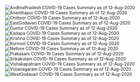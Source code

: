 
<img src="https://deepuhub.github.io/COVID-19/GraphsGenerated/12-Aug-2020/AndhraPradesh_12-Aug-2020.jpg" alt="AndhraPradesh COVID-19 Cases Summary as of 12-Aug-2020">
 <br>										  
<img src="https://deepuhub.github.io/COVID-19/GraphsGenerated/12-Aug-2020/Ananthapur_12-Aug-2020.jpg" alt="Ananthapur COVID-19 Cases Summary as of 12-Aug-2020">
 <br>										  
<img src="https://deepuhub.github.io/COVID-19/GraphsGenerated/12-Aug-2020/Chittoor_12-Aug-2020.jpg" alt="Chittoor COVID-19 Cases Summary as of 12-Aug-2020">
 <br>										  
<img src="https://deepuhub.github.io/COVID-19/GraphsGenerated/12-Aug-2020/EastGodavari_12-Aug-2020.jpg" alt="EastGodavari COVID-19 Cases Summary as of 12-Aug-2020">
 <br>										  
<img src="https://deepuhub.github.io/COVID-19/GraphsGenerated/12-Aug-2020/Guntur_12-Aug-2020.jpg" alt="Guntur COVID-19 Cases Summary as of 12-Aug-2020">
 <br>										  
<img src="https://deepuhub.github.io/COVID-19/GraphsGenerated/12-Aug-2020/Kadapa_12-Aug-2020.jpg" alt="Kadapa COVID-19 Cases Summary as of 12-Aug-2020">
 <br>										  
<img src="https://deepuhub.github.io/COVID-19/GraphsGenerated/12-Aug-2020/Krishna_12-Aug-2020.jpg" alt="Krishna COVID-19 Cases Summary as of 12-Aug-2020">
 <br>										  
<img src="https://deepuhub.github.io/COVID-19/GraphsGenerated/12-Aug-2020/Kurnool_12-Aug-2020.jpg" alt="Kurnool COVID-19 Cases Summary as of 12-Aug-2020">
 <br>										  
<img src="https://deepuhub.github.io/COVID-19/GraphsGenerated/12-Aug-2020/Nellore_12-Aug-2020.jpg" alt="Nellore COVID-19 Cases Summary as of 12-Aug-2020">
 <br>										  
<img src="https://deepuhub.github.io/COVID-19/GraphsGenerated/12-Aug-2020/Prakasam_12-Aug-2020.jpg" alt="Prakasam COVID-19 Cases Summary as of 12-Aug-2020">
 <br>										  
<img src="https://deepuhub.github.io/COVID-19/GraphsGenerated/12-Aug-2020/Srikakulam_12-Aug-2020.jpg" alt="Srikakulam COVID-19 Cases Summary as of 12-Aug-2020">
 <br>										  
<img src="https://deepuhub.github.io/COVID-19/GraphsGenerated/12-Aug-2020/Vishakapatnam_12-Aug-2020.jpg" alt="Vishakapatnam COVID-19 Cases Summary as of 12-Aug-2020">
 <br>										  
<img src="https://deepuhub.github.io/COVID-19/GraphsGenerated/12-Aug-2020/Vizianagaram_12-Aug-2020.jpg" alt="Vizianagaram COVID-19 Cases Summary as of 12-Aug-2020">
 <br>										  
<img src="https://deepuhub.github.io/COVID-19/GraphsGenerated/12-Aug-2020/WestGodavari_12-Aug-2020.jpg" alt="WestGodavari COVID-19 Cases Summary as of 12-Aug-2020">
 <br> 